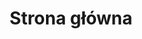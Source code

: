 ---
# GLOBAL 
layout: index
page_type: index
title: Strona główna
published: true
hide_links: false

#SEO
seo_title:  Projektujemy i rozwijamy aplikacje internetowe
seo_description: |-
  Projektujemy i rozwijamy dedykowane aplikacje internetowe. Oferujemy usługi z zakresu Web Development i Product Design.

#HREFLANGS
display_hreflangs: false
hreflangs:
  -
    lang: x-default
    link: https://projets.io
  -
    lang: en
    link: https://projets.io

#MENU 
top_line:
  menu_title: Strona główna
  cta_title:

#SETTINGS
show_contact_in_footer: true

# INDEX layout
header:
  main_photo: /uploads/strona-glowna-OG-image.jpg

cta_buttons:
  - name: Wyceń projekt
    link: /kontakt.html
  - name: Wyceń projekt
    link: /kontakt.html
  - name: Wyceń projekt
    link: /kontakt.html

header_slider:
  -
    name: Sklep internetowy manwoman.co
    title: <strong>+600 000 produktów</strong> i&nbsp;setki największych marek w jednym miejscu
    content: Nowoczesny portal stworzony dla miłośników mody, który gromadzi tysiące produktów i setki marek. Łatwe wyszukiwanie, przejrzysty proces zakupowy i nowoczesny design czynią serwis przyjaznym użytkownikom.
    photo: /uploads/manwoman-header-slider.png
    link: /realizacje/sklep-internetowy-manwoman-co.html
    cta: Przeczytaj o sukcesie sklepu

services_section:
  title: Projektujemy i rozwijamy aplikacje internetowe
  cta: Dowiedz się wiecej
  link: /uslugi.html
  content: Chcesz założyć sklep internetowy? Potrzebujesz użytecznej aplikacji dopasowanej do potrzeb użytkowników? A może interesuje Cię identyfikacja wizualna, która wyróżni Twój biznes na tle konkurencji? Sprawdź, jak możemy Ci pomóc.
  icon: 
  services:
    -
      title: Web development
      icon: /uploads/icon-lg-web-development.svg
      content: Projektujemy nowoczesne dedykowane aplikacje oraz sklepy internetowe. Wprowadzamy rozwiązania zgodne z najnowszymi trendami - odpowiadające na różne potrzeby biznesowe.
      pages:
        - _services/aplikacje-internetowe.md
        - _services/sklepy-internetowe.md
    -
      title: Product design
      icon: /uploads/icon-lg-product-design.svg
      content: Tworzymy projekty, które zaskakują klientów swoją skutecznością, przyciągają ich uwagę i gwarantuję wyłącznie pozytywne doświadczenia oraz praktyczne korzyści. 
      pages:
        - _services/ux-ui.md
        - _services/branding.md

testimonials_section:
  title: Opinie klientów są dla nas najważniejsze
  cta: 
  link: 
  content:
  icon: /uploads/icon-sm-reviews.svg

case_studies_section:
  title: Historie sukcesów
  cta: 
  link: 
  content:
  icon: /uploads/icon-sm-grow.svg
---